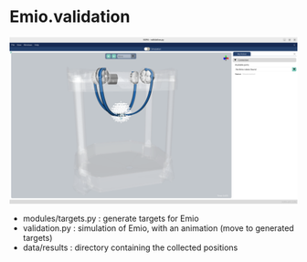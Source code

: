 # Emio.validation

![Simulation screenshot with the targets](data/images/validationSphere.png)

- modules/targets.py : generate targets for Emio
- validation.py : simulation of Emio, with an animation (move to generated targets)
- data/results : directory containing the collected positions